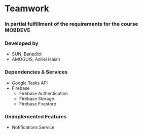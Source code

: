 # Teamwork
### In partial fulfillment of the requirements for the course MOBDEVE

### Developed by
- SUN, Benedict
- AMOGUIS, Adriel Isaiah

### Dependencies & Services
- Google Tasks API
- Firebase
  - Firebase Authentication
  - Firebase Storage
  - Firebase Firestore
  
### Unimplemented Features
- Notifications Service
